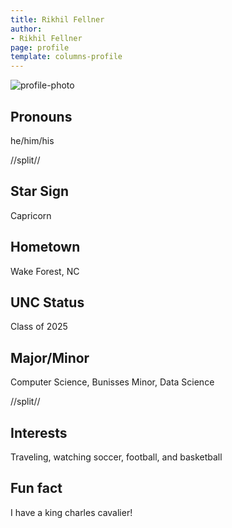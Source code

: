 ```yaml
---
title: Rikhil Fellner
author:
- Rikhil Fellner
page: profile
template: columns-profile
---
```


![profile-photo](../../../static/profile-photos/rikhilpic.JPG)

## Pronouns
he/him/his

//split//

## Star Sign
Capricorn

## Hometown
Wake Forest, NC

## UNC Status
Class of 2025

## Major/Minor
Computer Science, Bunisses Minor, Data Science

//split//

## Interests
Traveling, watching soccer, football, and basketball

## Fun fact
I have a king charles cavalier!